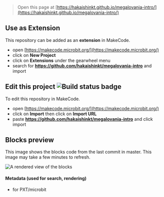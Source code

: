 
> Open this page at [https://hakaishinkt.github.io/megalovania-intro/](https://hakaishinkt.github.io/megalovania-intro/)

## Use as Extension

This repository can be added as an **extension** in MakeCode.

* open [https://makecode.microbit.org/](https://makecode.microbit.org/)
* click on **New Project**
* click on **Extensions** under the gearwheel menu
* search for **https://github.com/hakaishinkt/megalovania-intro** and import

## Edit this project ![Build status badge](https://github.com/hakaishinkt/megalovania-intro/workflows/MakeCode/badge.svg)

To edit this repository in MakeCode.

* open [https://makecode.microbit.org/](https://makecode.microbit.org/)
* click on **Import** then click on **Import URL**
* paste **https://github.com/hakaishinkt/megalovania-intro** and click import

## Blocks preview

This image shows the blocks code from the last commit in master.
This image may take a few minutes to refresh.

![A rendered view of the blocks](https://github.com/hakaishinkt/megalovania-intro/raw/master/.github/makecode/blocks.png)

#### Metadata (used for search, rendering)

* for PXT/microbit
<script src="https://makecode.com/gh-pages-embed.js"></script><script>makeCodeRender("{{ site.makecode.home_url }}", "{{ site.github.owner_name }}/{{ site.github.repository_name }}");</script>
